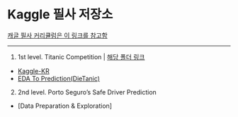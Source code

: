 # Kaggle 필사 저장소

[캐글 필사 커리큘럼은 이 링크를 참고함](https://kaggle-kr.tistory.com/32)


-----


1. 1st level. Titanic Competition | [해당 폴더 링크](https://github.com/yskim0/Kaggle-Practice/tree/master/Titanic%20Competition)

- [Kaggle-KR](https://github.com/yskim0/Kaggle-Practice/blob/master/Titanic%20Competition/Titanic%20competition%20-%20Tutorial1.ipynb)
- [EDA To Prediction(DieTanic)](https://github.com/yskim0/Kaggle-Practice/blob/master/Titanic%20Competition/EDA%20To%20Prediction(DieTanic).ipynb)


2. 2nd level. Porto Seguro’s Safe Driver Prediction 

- [Data Preparation & Exploration]
